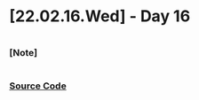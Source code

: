 # [22.02.16.Wed] - Day 16

##

#

### [Note]

#

### [Source Code](https://github.com/ding-co/developer-dignity/tree/main/boot-camp/practice/February/day14)

